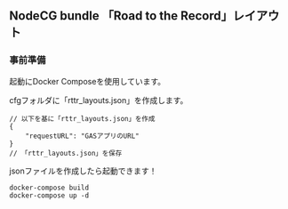 NodeCG bundle 「Road to the Record」レイアウト
---

### 事前準備
起動にDocker Composeを使用しています。

cfgフォルダに「rttr_layouts.json」を作成します。
```
// 以下を基に「rttr_layouts.json」を作成
{
    "requestURL": "GASアプリのURL"
}
// 「rttr_layouts.json」を保存
```

jsonファイルを作成したら起動できます！
```
docker-compose build
docker-compose up -d
```
